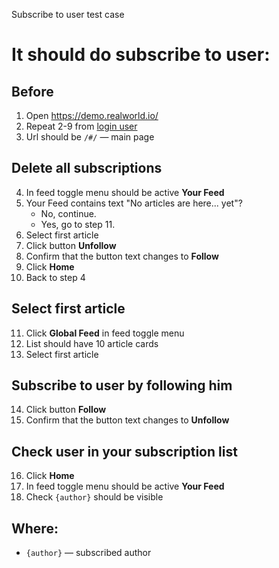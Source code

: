 Subscribe to user test case

# It should do subscribe to user:

## Before

1. Open https://demo.realworld.io/
2. Repeat 2-9 from [login user](/test_cases/login_user.md)
3. Url should be `/#/` — main page

## Delete all subscriptions

4.  In feed toggle menu should be active **Your Feed**
5.  Your Feed contains text "No articles are here... yet"?
    * No, continue.
    * Yes, go to step 11.
6. Select first article    
7.  Click button **Unfollow**
8.  Confirm that the button text changes to **Follow**
9.  Click **Home**
10. Back to step 4

## Select first article

11. Click **Global Feed** in feed toggle menu
12. List should have 10 article cards
13. Select first article

## Subscribe to user by following him

14. Click button **Follow**
15. Confirm that the button text changes to **Unfollow**

## Check user in your subscription list

16. Click **Home**
17. In feed toggle menu should be active **Your Feed**
18. Check `{author}` should be visible

## Where:

- `{author}` — subscribed author
